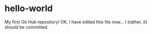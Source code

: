 # hello-world
My first Git Hub repository!
OK, I have edited this file now... I (rather, it) should be committed.
